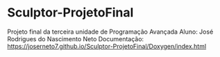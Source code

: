 # Sculptor-ProjetoFinal
Projeto final da terceira unidade de Programação Avançada  Aluno: José Rodrigues do Nascimento Neto
Documentação: https://joserneto7.github.io/Sculptor-ProjetoFinal/Doxygen/index.html

